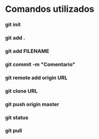 # Comandos utilizados

### git init
### git add .
### git add FILENAME
### git commit -m "Comentario"
### git remote add origin URL
### git clone URL
### git push origin master
### git status
### git pull
